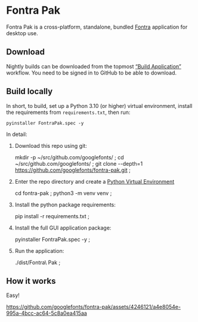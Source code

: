 # Fontra Pak

Fontra Pak is a cross-platform, standalone, bundled [Fontra](https://github.com/googlefonts/fontra) application for desktop use.

## Download

Nightly builds can be downloaded from the topmost [“Build Application”](https://github.com/googlefonts/fontra-pak/actions) workflow.
You need to be signed in to GitHub to be able to download.

## Build locally

In short, to build, set up a Python 3.10 (or higher) virtual environment, install the requirements from `requirements.txt`, then run:

    pyinstaller FontraPak.spec -y

In detail:

1. Download this repo using git:

    mkdir -p ~/src/github.com/googlefonts/ ;
    cd ~/src/github.com/googlefonts/ ;
    git clone --depth=1 https://github.com/googlefonts/fontra-pak.git ;

2. Enter the repo directory and create a [Python Virtual Environment](https://www.w3schools.com/python/python_virtualenv.asp)

    cd fontra-pak ;
    python3 -m venv venv ;

3. Install the python package requirements:

    pip install -r requirements.txt ;

4. Install the full GUI application package:

    pyinstaller FontraPak.spec -y ;

5. Run the application:

    ./dist/Fontra\ Pak ;

## How it works

Easy!

https://github.com/googlefonts/fontra-pak/assets/4246121/a4e8054e-995a-4bcc-ac64-5c8a0ea415aa
